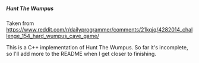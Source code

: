 ##### Hunt The Wumpus

Taken from https://www.reddit.com/r/dailyprogrammer/comments/21kqjq/4282014_challenge_154_hard_wumpus_cave_game/

This is a C++ implementation of Hunt The Wumpus.
So far it's incomplete, so I'll add more to the
README when I get closer to finishing.